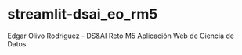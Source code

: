 # streamlit-dsai_eo_rm5
Edgar Olivo Rodríguez - DS&amp;AI Reto M5 Aplicación Web de Ciencia de Datos

